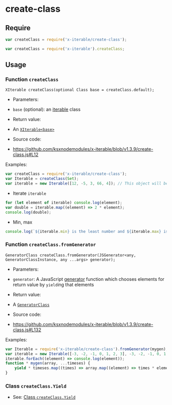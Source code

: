
# create-class

## Require

```javascript
var createClass = require('x-iterable/create-class');
```

```javascript
var createClass = require('x-iterable').createClass;
```

## Usage

### Function `createClass`

```
XIterable createClass(optional Class base = createClass.default);
```

 * Parameters:
  - `base` (optional): an [iterable](https://developer.mozilla.org/en-US/docs/Web/JavaScript/Reference/Iteration_protocols) class
 * Return value:
  - An [`XIterable<base>`](./x-iterable.md)
 * Source code:
  - https://github.com/ksxnodemodules/x-iterable/blob/v1.3.9/create-class.js#L12

Examples:

```javascript
var createClass = require('x-iterable/create-class');
var Iterable = createClass(Set);
var iterable = new Iterable([12, -5, 3, 66, 4]); // This object will be used in the following examples
```

 * Iterate `iterable`
```javascript
for (let element of iterable) console.log(element);
var double = iterable.map((element) => 2 * element);
console.log(double);
```

 * Min, max
```javascript
console.log(`${iterable.min} is the least number and ${iterable.max} is the greatest number`);
```

### Function `createClass.fromGenerator`

```
GeneratorClass createClass.fromGenerator(JSGenerator<any, GeneratorClassInstance, any ...args> generator);
```

 * Parameters:
  - `generator`: A JavaScript [generator](https://developer.mozilla.org/en-US/docs/Web/JavaScript/Guide/Iterators_and_Generators) function which chooses elements for return value by `yield`ing that elements
 * Return value:
  - A [`GeneratorClass`](./generator-class.md)
 * Source code:
  - https://github.com/ksxnodemodules/x-iterable/blob/v1.3.9/create-class.js#L132

Examples:

```javascript
var Iterable = require('x-iterable/create-class').fromGenerator(mygen);
var iterable = new Iterable([-3, -2, -1, 0, 1, 2, 3], -3, -2, -1, 0, 1, 2, 3);
iterable.forEach((element) => console.log(element));
function * mygen(array, ...timeses) {
	yield * timeses.map((times) => array.map((element) => times * element));
}
```

### Class `createClass.Yield`

 * See: [Class `createClass.Yield`](./create-class-yield.md)
